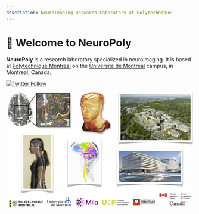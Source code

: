 ```yaml
---
description: NeuroImaging Research Laboratory at Polytechnique
---
```


# 👋  Welcome to NeuroPoly

**NeuroPoly** is a research laboratory specialized in neuroimaging. It is based at [Polytechnique Montreal](http://www.polymtl.ca/) on the [Université de Montréal](http://www.umontreal.ca/) campus, in Montreal, Canada.

[![Twitter Follow](https://img.shields.io/twitter/follow/polyneuro.svg?style=social)](https://twitter.com/polyneuro)

![](.gitbook/assets/fig_home.png)

